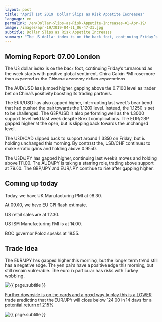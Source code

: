 ```yaml
---
layout: post
title: "April 1st 2019: Dollar Slips as Risk Appetite Increases"
language: en
permalink: /en/Dollar-Slips-as-Risk-Appetite-Increases-01-Apr-19/
image: /images/apr-19/2019-04-01_06-47-31.jpg
subtitle: Dollar Slips as Risk Appetite Increases
summary: "The US dollar index is on the back foot, continuing Friday’s turnaround as the week starts with positive global sentiment. China Caixin PMI rose more than expected as the Chinese economy defies expectations"
---
```

## Morning Report: 07.00 London

The US dollar index is on the back foot, continuing Friday’s turnaround as the week starts with positive global sentiment. China Caixin PMI rose more than expected as the Chinese economy defies expectations. 

The AUD/USD has jumped higher, gapping above the 0.7100 level as trader bet on China’s positivity boosting its trading partners. 

The EUR/USD has also gapped higher, interrupting last week’s bear trend that had pushed the pair towards the 1.1200 level. Instead, the 1.1250 is set to be challenged. The GBP/USD is also performing well as the 1.3000 support level held last week despite Brexit complications. The EUR/GBP gapped higher at the open, but is slipping back towards the unchanged level. 

The USD/CAD slipped back to support around 1.3350 on Friday, but is holding unchanged this morning. By contrast the, USD/CHF continues to make erratic gains and holding above 0.9950. 

The USD/JPY has gapped higher, continuing last week’s moves and holding above 111.00. The AUD/JPY is taking a starring role, trading above support at 79.00. The GBP/JPY and EUR/JPY continue to rise after gapping higher. 

## Coming up today

Today, we have UK Manufacturing PMI at 08.30. 

At 09.00, we have EU CPI flash estimate. 

US retail sales are at 12.30. 

US ISM Manufacturing PMI is at 14.00. 

BOC governor Poloz speaks at 18.55. 

## Trade Idea

The EUR/JPY has gapped higher this morning, but the longer term trend still has a negative edge. The yen pairs have a positive edge this morning, but still remain vulnerable. The euro in particular has risks with Turkey wobbling.

<img class="post-image" src="{{ site.url }}/images/apr-19/2019-04-01_06-47-31.jpg" alt="{{ page.subtitle }}" title="{{ page.subtitle }}">

<a href="%LINK%%?currency=GBP&market=forex&underlying=frxEURJPY&formname=higherlower&duration_amount=14&duration_units=d&amount=10&amount_type=stake&expiry_type=duration&barrier=124.00" target="_blank" rel="noopener noreferrer nofollow">Further downside is on the cards and a good way to play this is a LOWER trade predicting that the EUR/JPY will close below 124.00 in 14 days for a potential return of 215%.</a>

<img class="post-image" src="{{ site.url }}/images/apr-19/2019-04-01_06-50-49.jpg" alt="{{ page.subtitle }}" title="{{ page.subtitle }}">